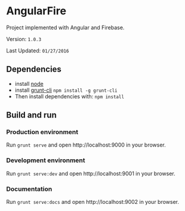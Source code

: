 # AngularFire
Project implemented with Angular and Firebase.

Version: `1.0.3`

Last Updated: `01/27/2016`

## Dependencies

* install [node](http://nodejs.org)
* install [grunt-cli](https://github.com/gruntjs/grunt-cli) `npm install -g grunt-cli`
* Then install dependencies with: `npm install`

## Build and run

### Production environment

Run `grunt serve` and open http://localhost:9000 in your browser.
 
 
### Development environment

Run `grunt serve:dev` and open http://localhost:9001 in your browser.
 
 
### Documentation

Run `grunt serve:docs` and open http://localhost:9002 in your browser.